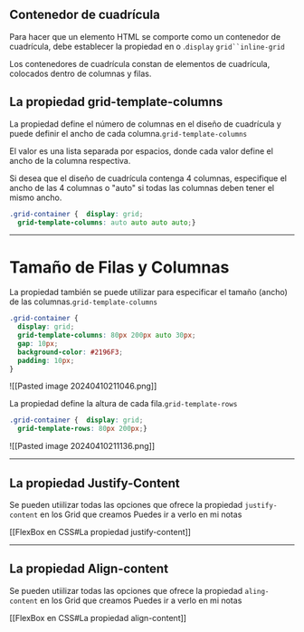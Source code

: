 ## Contenedor de cuadrícula

Para hacer que un elemento HTML se comporte como un contenedor de cuadrícula, debe establecer la propiedad en o .`display` `grid``inline-grid`

Los contenedores de cuadrícula constan de elementos de cuadrícula, colocados dentro de columnas y filas.

## La propiedad grid-template-columns

La propiedad define el número de columnas en el diseño de cuadrícula y puede definir el ancho de cada columna.`grid-template-columns`

El valor es una lista separada por espacios, donde cada valor define el ancho de la columna respectiva.

Si desea que el diseño de cuadrícula contenga 4 columnas, especifique el ancho de las 4 columnas o "auto" si todas las columnas deben tener el mismo ancho.

```css
.grid-container {  display: grid;  
  grid-template-columns: auto auto auto auto;}
```

---
# Tamaño de Filas y Columnas
La propiedad también se puede utilizar para especificar el tamaño (ancho) de las columnas.`grid-template-columns`

```css
.grid-container {
  display: grid;
  grid-template-columns: 80px 200px auto 30px;
  gap: 10px;
  background-color: #2196F3;
  padding: 10px;
}

```
![[Pasted image 20240410211046.png]]

La propiedad define la altura de cada fila.`grid-template-rows`
```css
.grid-container {  display: grid;  
  grid-template-rows: 80px 200px;}
```
![[Pasted image 20240410211136.png]]

---

## La propiedad Justify-Content

Se pueden utiilizar todas las opciones que ofrece la propiedad `justify-content` en los Grid que creamos
Puedes ir a verlo en mi notas 

[[FlexBox en CSS#La propiedad justify-content]]


---
## La propiedad Align-content

Se pueden utiilizar todas las opciones que ofrece la propiedad `aling-content` en los Grid que creamos
Puedes ir a verlo en mi notas 

[[FlexBox en CSS#La propiedad align-content]]
